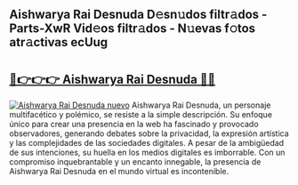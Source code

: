 ## Aishwarya Rai Desnuda D𝚎sn𝚞dos filtr𝚊dos - Parts-XwR Vid𝚎os filtr𝚊dos - N𝚞evas f𝚘tos atr𝚊ctivas ecUug

# <h2><a href="http://mbbahs.tromn.icu/?c=Aishwarya+Rai+Desnuda">🔗👉👉👉 Aishwarya Rai Desnuda 🔗🔗</a></h2>

[![Aishwarya Rai Desnuda nuevo](https://i.imgur.com/pEAQMta.gif)](http://mbbahs.tromn.icu/?c=Aishwarya+Rai+Desnuda)
Aishwarya Rai Desnuda, un personaje multifacético y polémico, se resiste a la simple descripción. Su enfoque único para crear una presencia en la web ha fascinado y provocado observadores, generando debates sobre la privacidad, la expresión artística y las complejidades de las sociedades digitales. A pesar de la ambigüedad de sus intenciones, su huella en los medios digitales es imborrable. Con un compromiso inquebrantable y un encanto innegable, la presencia de Aishwarya Rai Desnuda en el mundo virtual es incontenible.
